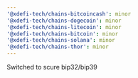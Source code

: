 ```yaml
---
'@xdefi-tech/chains-bitcoincash': minor
'@xdefi-tech/chains-dogecoin': minor
'@xdefi-tech/chains-litecoin': minor
'@xdefi-tech/chains-bitcoin': minor
'@xdefi-tech/chains-solana': minor
'@xdefi-tech/chains-thor': minor
---
```


Switched to scure bip32/bip39
